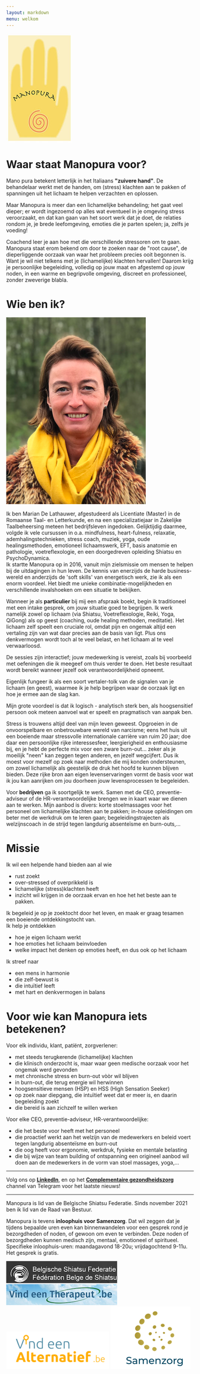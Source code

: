 ```yaml
---
layout: markdown
menu: welkom
---
```

![logo](images/logo.jpg)

# Waar staat Manopura voor?

Mano pura betekent letterlijk in het Italiaans **"zuivere hand"**. 
De behandelaar werkt met de handen, om (stress) klachten aan te pakken of spanningen uit het lichaam te helpen verzachten en oplossen.


Maar Manopura is meer dan een lichamelijke behandeling; het gaat veel dieper; er wordt ingezoemd op alles wat eventueel in je omgeving stress veroorzaakt, en dat kan gaan van het soort werk dat je doet, de relaties rondom je, je brede leefomgeving, emoties die je parten spelen; ja, zelfs je voeding!

Coachend leer je aan hoe met die verschillende stressoren om te gaan.
Manopura staat erom bekend om door te zoeken naar de "root cause", de dieperliggende oorzaak van waar het probleem precies ooit begonnen is. Want je wil niet telkens met je (lichamelijke) klachten hervallen!
Daarom krijg je persoonlijke begeleiding, volledig op jouw maat en afgestemd op jouw noden, in een warme en begripvolle omgeving, discreet en professioneel, zonder zweverige blabla.





# Wie ben ik?

![fotofrontwebsitemanopura](images/fotofrontwebsitemanopura.png)   

Ik ben Marian De Lathauwer, afgestudeerd als Licentiate (Master) in de Romaanse Taal- en Letterkunde, en na een specializatiejaar in Zakelijke Taalbeheersing meteen het bedrijfsleven ingedoken. Gelijktijdig daarmee, volgde ik vele cursussen in o.a. mindfulness, heart-fulness, relaxatie, ademhalingstechnieken, stress coach, muziek, yoga, oude healingsmethoden, emotioneel lichaamswerk, EFT, basis anatomie en pathologie, voetreflexologie, en een doorgedreven opleiding Shiatsu en PsychoDynamica.   
Ik startte Manopura op in 2016, vanuit mijn zielsmissie om mensen te helpen bij de uitdagingen in hun leven. De kennis van enerzijds de harde business-wereld en anderzijds de 'soft skills' van energetisch werk, zie ik als een enorm voordeel. Het biedt me unieke combinatie-mogelijkheden en verschillende invalshoeken om een situatie te bekijken.   

Wanneer je als **particulier** bij mij een afspraak boekt, begin ik traditioneel met een intake gesprek, om jouw situatie goed te begrijpen. Ik werk namelijk zowel op lichaam (via Shiatsu, Voetreflexologie, Reiki, Yoga, QiGong) als op geest (coaching, oude healing methoden, meditatie). Het lichaam zelf speelt een cruciale rol, omdat pijn en ongemak altijd een vertaling zijn van wat daar precies aan de basis van ligt. Plus ons denkvermogen wordt toch al te veel belast, en het lichaam al te veel verwaarloosd.

De sessies zijn interactief; jouw medewerking is vereist, zoals bij voorbeeld met oefeningen die ik meegeef om thuis verder te doen. Het beste resultaat wordt bereikt wanneer jezelf ook verantwoordelijkheid opneemt.

Eigenlijk fungeer ik als een soort vertaler-tolk van de signalen van je lichaam (en geest), waarmee ik je help begrijpen waar de oorzaak ligt en hoe je ermee aan de slag kan.

Mijn grote voordeel is dat ik logisch - analytisch sterk ben, als hoogsensitief persoon ook meteen aanvoel wat er speelt en pragmatisch van aanpak ben.     

Stress is trouwens altijd deel van mijn leven geweest. Opgroeien in de onvoorspelbare en onbetrouwbare wereld van narcisme; eens het huis uit een boeiende maar stressvolle internationale carrière van ruim 20 jaar; doe daar een persoonlijke rijke interessesfeer, leergierigheid en enthousiasme bij, en je hebt de perfecte mix voor een zware burn-out... zeker als je moeilijk "neen" kan zeggen tegen anderen, en jezelf wegcijfert. Dus ik moest voor mezelf op zoek naar methoden die mij konden ondersteunen, om zowel lichamelijk als geestelijk de druk het hoofd te kunnen blijven bieden. Deze rijke bron aan eigen levenservaringen vormt de basis voor wat ik jou kan aanrijken om jou doorheen jouw levensprocessen te begeleiden.    
  
Voor **bedrijven** ga ik soortgelijk te werk. Samen met de CEO, preventie-adviseur of de HR-verantwoordelijke brengen we in kaart waar we dienen aan te werken. Mijn aanbod is divers: korte stoelmassages voor het personeel om lichamelijke klachten aan te pakken; in-house opleidingen om beter met de werkdruk om te leren gaan; begeleidingstrajecten als welzijnscoach in de strijd tegen langdurig absenteïsme en burn-outs,...


# Missie  

Ik wil een helpende hand bieden aan al wie   
+ rust zoekt
+ over-stressed of overprikkeld is
+ lichamelijke (stress)klachten heeft
+ inzicht wil krijgen in de oorzaak ervan en hoe het het beste aan te pakken.  


Ik begeleid je op je zoektocht door het leven, en maak er graag tesamen een boeiende ontdekkingstocht van.   
Ik help je ontdekken  
+ hoe je eigen lichaam werkt
+ hoe emoties het lichaam beinvloeden
+ welke impact het denken op emoties heeft, en dus ook op het lichaam

Ik streef naar  
+ een mens in harmonie
+ die zelf-bewust is
+ die intuïtief leeft 
+ met hart en denkvermogen in balans


# Voor wie kan Manopura iets betekenen?

Voor elk individu, klant, patiënt, zorgverlener:    
+ met steeds terugkerende (lichamelijke) klachten   
+ die klinisch onderzocht is, maar waar geen medische oorzaak voor het ongemak werd gevonden   
+ met chronische stress en burn-out vòòr wil blijven   
+ in burn-out, die terug energie wil herwinnen   
+ hoogsensitieve mensen (HSP) en HSS (High Sensation Seeker)   
+ op zoek naar diepgang, die intuïtief weet dat er meer is, en daarin begeleiding zoekt   
+ die bereid is aan zichzelf te willen werken   

Voor elke CEO, preventie-adviseur, HR-verantwoordelijke:
+ die het beste voor heeft met het personeel
+ die proactief werkt aan het welzijn van de medewerkers en beleid voert tegen langdurig absenteïsme en burn-out   
+ die oog heeft voor ergonomie, werkdruk, fysieke en mentale belasting
+ die bij wijze van team building of ontspanning een origineel aanbod wil doen aan de medewerkers in de vorm van stoel massages, yoga,...


---  


Volg ons op [**LinkedIn**](https://www.linkedin.com/in/manopura-shiatsu-stress-coaching-mindfulness-01b965172), en op het [**Complementaire gezondheidszorg**](https://t.me/complementaire_gezondheidszorg) channel van Telegram  voor het laatste nieuws!    


---

  
Manopura is lid van de Belgische Shiatsu Federatie. Sinds november 2021 ben ik lid van de Raad van Bestuur.  

Manopura is tevens **inloophuis voor Samenzorg**. Dat wil zeggen dat je tijdens bepaalde uren even kan binnenwandelen voor een gesprek rond je bezorgdheden of noden, of gewoon om even te verbinden. Deze noden of bezorgdheden kunnen medisch zijn, mentaal, emotioneel of spiritueel.
Specifieke inloophuis-uren: maandagavond 18-20u; vrijdagochtend 9-11u. Het gesprek is gratis.    


[![belgische shiatsu federatie](images/bsf.png)](http://www.shiatsu.be)
[![vindeentherapeut](images/vindeentherapeut.png)](https://www.vindeentherapeut.be/therapeut/marian-d-wetteren.html)
[![vindeenalternatief](images/vindeenalternatief.png)](https://www.vind-een-alternatief.be/behandelaar/marian-de-lathauwer-wetteren.html)
[![samenzorg](images/samenzorglogo.png)](http://www.samenzorg.nu)
